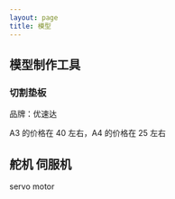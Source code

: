 ```yaml
---
layout: page
title: 模型
---
```


## 模型制作工具

### 切割垫板

品牌：优速达

A3 的价格在 40 左右，A4 的价格在 25 左右

## 舵机 伺服机

servo motor